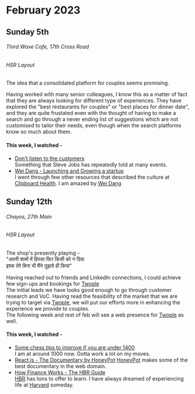 # February 2023

## Sunday 5th

###### Third Wave Cafe, 17th Cross Road  
###### HSR Layout

The idea that a consolidated platform for couples seems promising.

Having worked with many senior colleagues, I know this as a matter of fact that they are always looking for different type of experiences. They have explored the "best restaurants for couples" or "best places for dinner date", and they are quite frustated even with the thought of having to make a search and go through a never ending list of suggestions which are not customised to tailor their needs, even though when the search platforms know so much about them.

#### This week, I watched -
* [Don't listen to the customers](https://www.youtube.com/watch?v=OARVjXqBI2A)  
Something that Steve Jobs has repeatedly told at many events.
* [Wei Dang - Launching and Growing a startup](https://www.youtube.com/watch?v=wtPS97pFR40)  
I went through few other resources that described the culture at [Clipboard Health](https://www.clipboardhealth.com/). I am amazed by [Wei Dang](https://twitter.com/gabaluschi)

## Sunday 12th

###### Chayos, 27th Main  
###### HSR Layout

The shop's presently playing -  
"अपनी शामों में हिस्सा फिर किसी को न दिया  
इश्क तेरे बिना भी मैंने तुझसे ही किया"  

Having reached out to friends and LinkedIn connections, I could achieve few sign-ups and bookings for [Twople](https://twople.in)  
The initial leads we have looks good enough to go through customer research and VoC. Having read the feasibility of the market that we are trying to target via [Twople](https://twople.in), we will put our efforts more in enhancing the experience we provide to couples.  
The following week and rest of feb will see a web presence for [Twople](https://twople.in) as well.

#### This week, I watched -  
* [Some chess tips to improve if you are under 1400](https://www.youtube.com/watch?v=mRscRsIHRGI)  
I am at around 1000 now. Gotta work a lot on my moves.
* [React.js - The Documentary by HoneyPot](https://www.youtube.com/watch?v=8pDqJVdNa44)
[HoneyPot](https://www.honeypot.io/) makes some of the best documentary in the web domain.
* [How Finance Works - The HBR Guide](https://www.youtube.com/watch?v=8RxBbls_81U)  
[HBR](https://hbr.org/) has tons to offer to learn. I have always dreamed of experiencing life at [Harvard](https://www.harvard.edu/) someday.